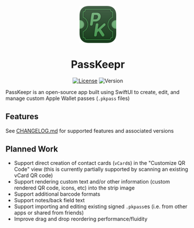 <div align=center>

<img src="./static/RoundedIcon.png" alt="PassKeepr Icon" width="20%"/>

# PassKeepr

[![License](https://img.shields.io/badge/license-MIT-60A769)](./LICENSE.txt)
![Version](https://img.shields.io/badge/version-1.0-389144)

</div>

PassKeepr is an open-source app built using SwiftUI to create, edit, and manage custom Apple Wallet passes (`.pkpass` files)

## Features

See [CHANGELOG.md](./CHANGELOG.md) for supported features and associated versions

## Planned Work
* Support direct creation of contact cards (`vCard`s) in the "Customize QR Code" view (this is currently partially supported by scanning an existing vCard QR code)
* Support rendering custom text and/or other information (custom rendered QR code, icons, etc) into the strip image
* Support additional barcode formats
* Support notes/back field text
* Support importing and editing existing signed `.pkpass`es (i.e. from other apps or shared from friends)
* Improve drag and drop reordering performance/fluidity
